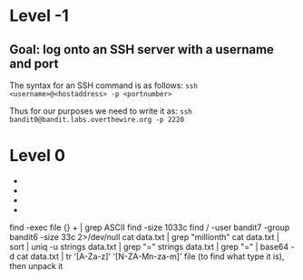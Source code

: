 # Level -1

## Goal: log onto an SSH server with a username and port

The syntax for an SSH command is as follows:
`ssh <username>@<hostaddress> -p <portnumber>`

Thus for our purposes we need to write it as:
`ssh bandit0@bandit.labs.overthewire.org -p 2220`

# Level 0

-
-
-
-
find -exec file {} + | grep ASCII
find -size 1033c
find / -user bandit7 -group bandit6 -size 33c 2>/dev/null
cat data.txt | grep "millionth"
cat data.txt | sort | uniq -u
strings data.txt | grep "="
strings data.txt | grep "=" | base64 -d
cat data.txt | tr '[A-Za-z]' '[N-ZA-Mn-za-m]'
file (to find what type it is), then unpack it